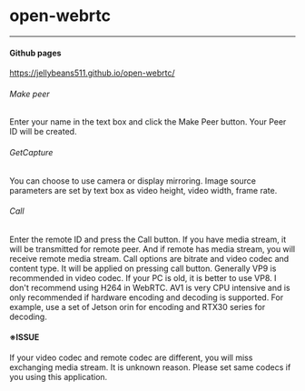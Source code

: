 # open-webrtc

***
#### Github pages
https://jellybeans511.github.io/open-webrtc/

###### Make peer
Enter your name in the text box and click the Make Peer button. Your Peer ID will be created.

###### GetCapture
You can choose to use camera or display mirroring. Image source parameters are set by text box as video height, video width, frame rate.

###### Call
Enter the remote ID and press the Call button. If you have media stream, it will be transmitted for remote peer. And if remote has media stream, you will receive remote media stream. Call options are bitrate and video codec and content type. It will be applied on pressing call button. Generally VP9 is recommended in video codec. If your PC is old, it is better to use VP8. I don't recommend using H264 in WebRTC. AV1 is very CPU intensive and is only recommended if hardware encoding and decoding is supported. For example, use a set of Jetson orin for encoding and RTX30 series for decoding.

#### ※ISSUE
If your video codec and remote codec are different, you will miss exchanging media stream. It is unknown reason. Please set same codecs if you using this application.
